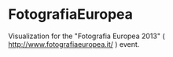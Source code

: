 FotografiaEuropea
=================

Visualization for the "Fotografia Europea 2013" ( http://www.fotografiaeuropea.it/ ) event.